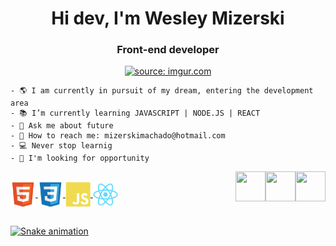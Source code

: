 <div align="center">
  <h1> Hi dev, I'm Wesley Mizerski </h1> 
 <h3> Front-end developer</h3>
 <a href="https://imgur.com/zj9h8ec"><img src="https://i.imgur.com/zj9h8ec.png" title="source: imgur.com" /></a>
 </div>
  <div align="start">
    
    - 🌎 I am currently in pursuit of my dream, entering the development area             
    - 📚 I’m currently learning JAVASCRIPT | NODE.JS | REACT 
    - 🚀 Ask me about future
    - 📲 How to reach me: mizerskimachado@hotmail.com
    - 💻 Never stop learnig
    - 👔 I'm looking for opportunity
  </div>
</div>
</ul>
<a href="mailto:mizerskimachado@hotmail.com">
  <img
    align="right"
    src="https://camo.githubusercontent.com/f4616872e48cf8c71e7b6e376df2f5cac7ed37f0a24812ef95bc3c44ce96db41/68747470733a2f2f69636f6e732d666f722d667265652e636f6d2f69636f6e66696c65732f706e672f3531322f676f6f676c652b6d61696c2b69636f6e2d313332303139323234393238363836373436382e706e67"
    width="48px"
    height="48px"
    data-canonical-src="https://icons-for-free.com/iconfiles/png/512/google+mail+icon-1320192249286867468.png"
    style="max-width: 100%"
  />
 </a>
<a href="https://github.com/Mizerski">
  <img
    align="right"
    src="https://camo.githubusercontent.com/9ef624866a1fb42e96fbc8dbb209283e42b1717511f3646f152677095038e5ba/68747470733a2f2f63646e2e69636f6e73636f75742e636f6d2f69636f6e2f667265652f706e672d3235362f6769746875622d3130382d3433383030382e706e67"
    width="48px"
    height="48px"
    data-canonical-src="https://cdn.iconscout.com/icon/free/png-256/github-108-438008.png"
    style="max-width: 100%"
  />
</a>
<a href="https://www.linkedin.com/in/mizerski/">
<img
  align="right"
  src="https://camo.githubusercontent.com/7896e305249b958e8aa7638ca2e0bcff692290215240eabf8db02a570d2e0835/68747470733a2f2f692e6962622e636f2f4b7832475372542f6c696e6b6564696e2e706e67"
  width="48px"
  height="48px"
  data-canonical-src="https://i.ibb.co/Kx2GSrT/linkedin.png"
  style="max-width: 100%"
/>

  <div  style="display: inline_block"><br>
      <img align="center" alt="Gian-HTML" height="40" width="40" src="https://raw.githubusercontent.com/devicons/devicon/master/icons/html5/html5-original.svg">
      <img align="center" alt="Gian-CSS" height="40" width="40" src="https://raw.githubusercontent.com/devicons/devicon/master/icons/css3/css3-original.svg">
      <img align="center" alt="Gian-Js" height="40" width="40" src="https://raw.githubusercontent.com/devicons/devicon/master/icons/javascript/javascript-plain.svg">
      <img align="center" alt="Gian-React" height="40" width="40" src="https://raw.githubusercontent.com/devicons/devicon/master/icons/react/react-original.svg">

 
  ##
 
  <div> 
  

 
  ![Snake animation](https://github.com/GianManzo/GianManzo/blob/output/github-contribution-grid-snake.svg)
 
</div>
  
